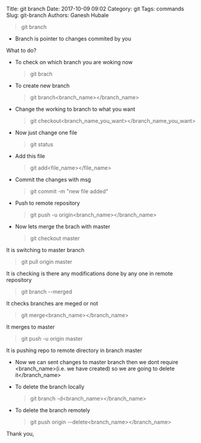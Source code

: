 Title: git branch
Date: 2017-10-09 09:02
Category: git
Tags: commands
Slug: git-branch
Authors: Ganesh Hubale
> git branch

*   Branch is pointer to changes commited by you

What to do?

*   To check on which branch you are woking now

    > git brach

*   To create new branch

    > git branch<branch_name></branch_name>

*   Change the working to branch to what you want

    > git checkout<branch_name_you_want></branch_name_you_want>

*   Now just change one file

    > git status

*   Add this file

    > git add<file_name></file_name>

*   Commit the changes with msg

    > git commit -m "new file added"

*   Push to remote repository

    > git push -u origin<branch_name></branch_name>

*   Now lets merge the brach with master

    > git checkout master

It is switching to master branch

> git pull origin master

It is checking is there any modifications done by any one in remote repository

> git branch --merged

It checks branches are meged or not

> git merge<branch_name></branch_name>

It merges to master

> git push -u origin master

It is pushing repo to remote directory in branch master

*   Now we can sent changes to master branch then we dont require <branch_name>(i.e. we have created) so we are going to delete it</branch_name>

*   To delete the branch locally

    > git branch -d<branch_name></branch_name>

*   To delete the branch remotely

    > git push origin --delete<branch_name></branch_name>

Thank you,

